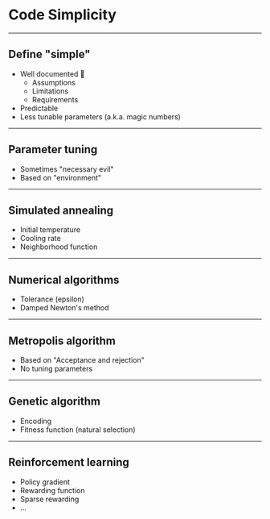 # Code Simplicity

---

## Define "simple"

- Well documented 📝
    - Assumptions
    - Limitations
    - Requirements
- Predictable
- Less tunable parameters (a.k.a. magic numbers)

---

## Parameter tuning

- Sometimes "necessary evil"
- Based on "environment"

---

## Simulated annealing

- Initial temperature
- Cooling rate
- Neighborhood function

---

## Numerical algorithms

- Tolerance (epsilon)
- Damped Newton's method

---

## Metropolis algorithm 

- Based on "Acceptance and rejection"
- No tuning parameters

---

## Genetic algorithm

- Encoding
- Fitness function (natural selection)

---

## Reinforcement learning

- Policy gradient
- Rewarding function
- Sparse rewarding
- ...



